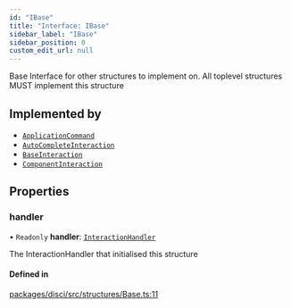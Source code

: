 ```yaml
---
id: "IBase"
title: "Interface: IBase"
sidebar_label: "IBase"
sidebar_position: 0
custom_edit_url: null
---
```


Base Interface for other structures to implement on.
All toplevel structures MUST implement this structure

## Implemented by

- [`ApplicationCommand`](../classes/ApplicationCommand.md)
- [`AutoCompleteInteraction`](../classes/AutoCompleteInteraction.md)
- [`BaseInteraction`](../classes/BaseInteraction.md)
- [`ComponentInteraction`](../classes/ComponentInteraction.md)

## Properties

### handler

• `Readonly` **handler**: [`InteractionHandler`](../classes/InteractionHandler.md)

The InteractionHandler that initialised this structure

#### Defined in

[packages/disci/src/structures/Base.ts:11](https://github.com/typicalninja493/disci/blob/5ebdd02/packages/disci/src/structures/Base.ts#L11)
